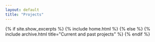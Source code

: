 ```yaml
---
layout: default
title: "Projects"
---
```


{% if site.show_excerpts %}
  {% include home.html %}
{% else %}
  {% include archive.html title="Current and past projects" %}
{% endif %}

